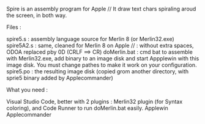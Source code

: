 Spire is an assembly program for Apple //
It draw text chars spiraling aroud the screen, in both way. 

Files :

spire5.s : assembly language source for Merlin 8 (or Merlin32.exe)
spire5A2.s : same, cleaned for Merlin 8 on Apple // : without extra spaces, ODOA replaced pby 0D (CRLF ==> CR)
doMerlin.bat : cmd bat to assemble with Merlin32.exe, add binary to an image disk and start Appplewin with this image disk. You must change pathes to make it work on your configuration.
spire5.po : the resulting image disk (copied grom another directory, with sprie5 binary added by Applecommander)

What you need :

Visual Studio Code, better with 2 plugins : Merlin32 plugin (for Syntax coloring), and Code Runner to run doMerlin.bat easily.
Applewin
Applecommander

